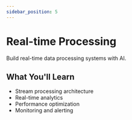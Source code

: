```yaml
---
sidebar_position: 5
---
```


# Real-time Processing

Build real-time data processing systems with AI.

## What You'll Learn

- Stream processing architecture
- Real-time analytics
- Performance optimization
- Monitoring and alerting 